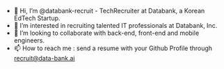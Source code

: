 - 👋 Hi, I’m @databank-recruit - TechRecruiter at Databank, a Korean EdTech Startup.
- 👀 I’m interested in recruiting talented IT professionals at Databank, Inc.
- 💞️ I’m looking to collaborate with back-end, front-end and mobile engineers.
- 📫 How to reach me : send a resume with your Github Profile through recruit@data-bank.ai

<!---
databank-recruit/databank-recruit is a ✨ special ✨ repository because its `README.md` (this file) appears on your GitHub profile.
You can click the Preview link to take a look at your changes.
--->
